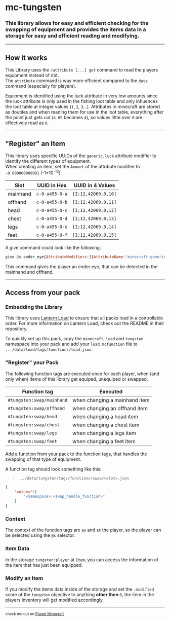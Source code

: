 
# **mc-tungsten**
### This library allows for easy and efficient checking for the swapping of equipment and provides the items data in a storage for easy and efficient reading and modifying.

---

## **How it works**
This Library uses the `/attribute [...] get` command to read the players equipment instead of nbt.<br>
The `attribute` command is way more efficient compared to the `data` command (especially for players).

Equipment is identified using the luck attribute in very low amounts since the luck attribute is only used in the fishing loot table and only influences the loot table at integer values (`1`, `2`, `3`...).
Attributes in minecraft are stored as doubles and when reading them for use in the loot table, everything after the point just gets cut (`4.69` becomes `4`), so values little over `0` are effectively read as `0`.

---

## **"Register" an Item**
This library uses specific UUIDs of the `generic.luck` attribute modifier to identify the different types of equipment.<br>
When creating an item, set the `Amount` of the attribute modifier to `-0.000000000001` (-1*10<sup>-12</sup>).

|Slot|UUID in Hex|UUID in 4 Values|
|---|---|---|
|mainhand   |`c-0-a455-0-a`|`[I;12,42069,0,10]`|
|offhand    |`c-0-a455-0-b`|`[I;12,42069,0,11]`|
|head       |`c-0-a455-0-c`|`[I;12,42069,0,12]`|
|chest      |`c-0-a455-0-d`|`[I;12,42069,0,13]`|
|legs       |`c-0-a455-0-e`|`[I;12,42069,0,14]`|
|feet       |`c-0-a455-0-f`|`[I;12,42069,0,15]`|

A give command could look like the following:
```hs
give @s ender_eye{AttributeModifiers:[{AttributeName:"minecraft:generic.luck",Name:"tungsten.mainhand",Amount:-0.000000000001,Operation:0,UUID:[I;12,42069,-0,10],Slot:"mainhand"},{AttributeName:"minecraft:generic.luck",Name:"tungsten.offhand",Amount:-0.000000000001,Operation:0,UUID:[I;12,42069,-0,11],Slot:"offhand"}]}
```
This command gives the player an ender eye, that can be detected in the mainhand and offhand.

---

## **Access from your pack**

### **Embedding the Library**

This library uses [Lantern Load](https://github.com/LanternMC/load) to ensure that all packs load in a controllable order. For more information on Lantern Load, check out the README in their repository.

To quickly set up this pack, copy the `minecraft`, `load` and `tungsten` namespace into your pack and add your `load.mcfunction` file to `.../data/load/tags/functions/load.json`.

### **"Register" your Pack**
The following function tags are executed once for each player, when (and only when) items of this library get equiped, unequiped or swapped.

|Function tag|Executed|
|---|---|
|`#tungsten:swap/mainhand`|when changing a mainhand item|
|`#tungsten:swap/offhand`|when changing an offhand item|
|`#tungsten:swap/head`|when changing a head item|
|`#tungsten:swap/chest`|when changing a chest item|
|`#tungsten:swap/legs`|when changing a legs item|
|`#tungsten:swap/feet`|when changing a feet item|

Add a function from your pack to the function tags, that handles the swapping of that type of equipment.

A function tag should look something like this:

> `.../data/tungsten/tags/functions/swap/<slot>.json`
```json
{
    "values":[
        "<namespace>:<swap_handle_function>"
    ]
}
```
### **Context**
The context of the function tags are `as` and `at` the player, so the player can be selected using the `@s` selector.

### **Item Data**
In the storage `tungsten:player` at `Item`, you can access the information of the item that has just been equipped.

### **Modify an Item**
If you modify the items data inside of the storage and set the `.modified` score of the `tungsten` objective to anything **other then** `0`, the item in the players inventory will get modified accordingly.

---
<sub>check me out on [Planet Minecraft](https://www.planetminecraft.com/member/puckisilver/)
